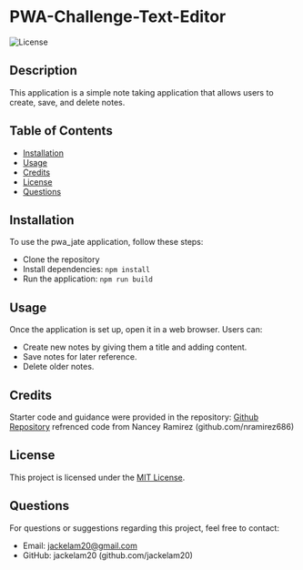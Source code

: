 # PWA-Challenge-Text-Editor

![License](https://img.shields.io/badge/License-MIT-blue.svg)

## Description

This application is a simple note taking application that allows users to create, save, and delete notes.

## Table of Contents

- [Installation](#installation)
- [Usage](#usage)
- [Credits](#credits)
- [License](#license)
- [Questions](#questions)

## Installation

To use the pwa_jate application, follow these steps:

- Clone the repository
- Install dependencies: `npm install`
- Run the application: `npm run build`

## Usage

Once the application is set up, open it in a web browser. Users can:

- Create new notes by giving them a title and adding content.
- Save notes for later reference.
- Delete older notes.


## Credits

Starter code and guidance were provided in the repository: [Github Repository](https://github.com/coding-boot-camp/cautious-meme)
refrenced code from Nancey Ramirez (github.com/nramirez686)

## License

This project is licensed under the [MIT License](http://choosealicense.com/licenses/mit/).

## Questions

For questions or suggestions regarding this project, feel free to contact:

- Email: jackelam20@gmail.com
- GitHub: jackelam20 (github.com/jackelam20)